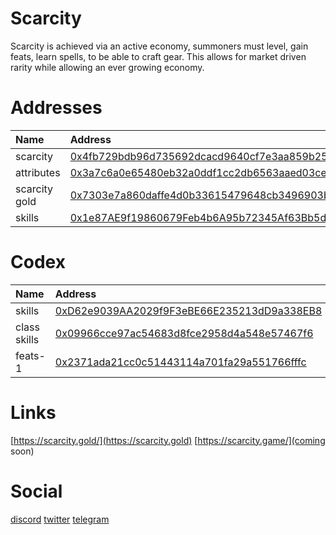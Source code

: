 # Scarcity
Scarcity is achieved via an active economy, summoners must level, gain feats, learn spells, to be able to craft gear. This allows for market driven rarity while allowing an ever growing economy.

# Addresses

| Name | Address |
| :--- | :--- |
| scarcity | [0x4fb729bdb96d735692dcacd9640cf7e3aa859b25](https://polygonscan.com/address/0x4fb729bdb96d735692dcacd9640cf7e3aa859b25) |
| attributes | [0x3a7c6a0e65480eb32a0ddf1cc2db6563aaed03ce](https://polygonscan.com/address/0x3a7c6a0e65480eb32a0ddf1cc2db6563aaed03ce) |
| scarcity gold | [0x7303e7a860daffe4d0b33615479648cb3496903b](https://polygonscan.com/address/0x7303e7a860daffe4d0b33615479648cb3496903b) |
| skills | [0x1e87AE9f19860679Feb4b6A95b72345Af63Bb5d1](https://polygonscan.com/address/0x1e87AE9f19860679Feb4b6A95b72345Af63Bb5d1) |

# Codex

| Name | Address |
| :--- | :--- |
| skills | [0xD62e9039AA2029f9F3eBE66E235213dD9a338EB8](https://polygonscan.com/address/0xd62e9039aa2029f9f3ebe66e235213dd9a338eb8) |
| class skills | [0x09966cce97ac54683d8fce2958d4a548e57467f6](https://polygonscan.com/address/0x09966cce97ac54683d8fce2958d4a548e57467f6) |
| feats-1 | [0x2371ada21cc0c51443114a701fa29a551766fffc](https://polygonscan.com/address/0x2371ada21cc0c51443114a701fa29a551766fffc) |

# Links

[https://scarcity.gold/](https://scarcity.gold)
[https://scarcity.game/](coming soon)

# Social

[discord](https://discord.gg/eS2MxydA)
[twitter](https://twitter.com/scarcitygold)
[telegram](https://t.me/scarcitygold)

